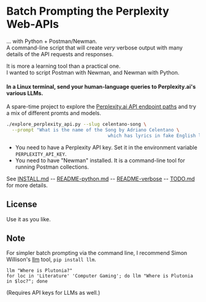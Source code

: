 <!-- markdownlint-disable MD001 MD022 MD026  -->
# Batch Prompting the Perplexity Web-APIs

... with Python + Postman/Newman.  
A command-line script that will create _very_ verbose output with many details of the API requests and responses.

It is more a learning tool than a practical one.  
I wanted to script Postman with Newman, and Newman with Python.

#### In a Linux terminal, send your human-language queries to Perplexity.ai's various LLMs.  

A spare-time project to explore the [Perplexity.ai API endpoint paths](https://blog.perplexity.ai/blog/introducing-pplx-online-llms) and try a mix of different promts and models.

```bash
./explore_perplexity_api.py --slug celentano-song \
  --prompt "What is the name of the Song by Adriano Celentano \
                                     which has lyrics in fake English language?" 
```

- You need to have a Perplexity API key. Set it in the environment variable `PERPLEXITY_API_KEY`.
- You need to have "Newman" installed. It is a command-line tool for running Postman collections.

See [INSTALL.md](./doc/INSTALL.md) -- [README-python.md](./doc/README-python.md) -- [README-verbose](./doc/README-verbose.md) -- [TODO.md](./doc/TODO.md) for more details.

## License

Use it as you like.

## Note

For simpler batch prompting via the command line, I recommend Simon Willison's [llm](https://github.com/simonw/llm) tool, `pip install llm`.

`llm "Where is Plutonia?"`  
`for loc in 'Literature' 'Computer Gaming'; do llm "Where is Plutonia in $loc?"; done`

(Requires API keys for LLMs as well.)
